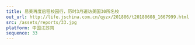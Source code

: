 ```yaml
---
title: 易美再度启程校园行，历时3月遍访美国30所名校
out_url: http://life.jschina.com.cn/qyzx/201806/t20180608_1667999.html
src: /assets/reports/33.jpg
platform: 中国江苏网
sequence: 33
---
```

